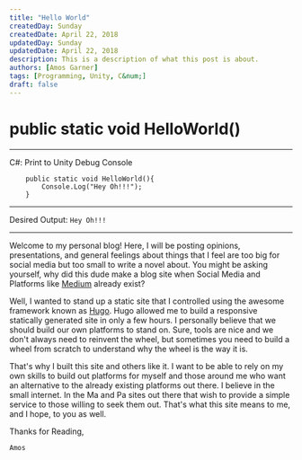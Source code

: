```yaml
---
title: "Hello World"
createdDay: Sunday
createdDate: April 22, 2018
updatedDay: Sunday
updatedDate: April 22, 2018
description: This is a description of what this post is about.
authors: [Amos Garner]
tags: [Programming, Unity, C&num;]
draft: false
---
```

# public static void HelloWorld()
---
C#: Print to Unity Debug Console
```
    public static void HelloWorld(){
        Console.Log("Hey Oh!!!");
    }
```
---
Desired Output: `Hey Oh!!!`

---
Welcome to my personal blog! Here, I will be posting opinions, presentations, and general feelings about things that I feel are too big for social media but too small to write a novel about. You might be asking yourself, why did this dude make a blog site when Social Media and Platforms like [Medium](https://medium.com/) already exist?

Well, I wanted to stand up a static site that I controlled using the awesome framework known as [Hugo](https://gohugo.io/). Hugo allowed me to build a responsive statically generated site in only a few hours. I personally believe that we should build our own platforms to stand on. Sure, tools are nice and we don't always need to reinvent the wheel, but sometimes you need to build a wheel from scratch to understand why the wheel is the way it is.

That's why I built this site and others like it. I want to be able to rely on my own skills to build out platforms for myself and those around me who want an alternative to the already existing platforms out there. I believe in the small internet. In the Ma and Pa sites out there that wish to provide a simple service to those willing to seek them out. That's what this site means to me, and I hope, to you as well.

Thanks for Reading,

    Amos
